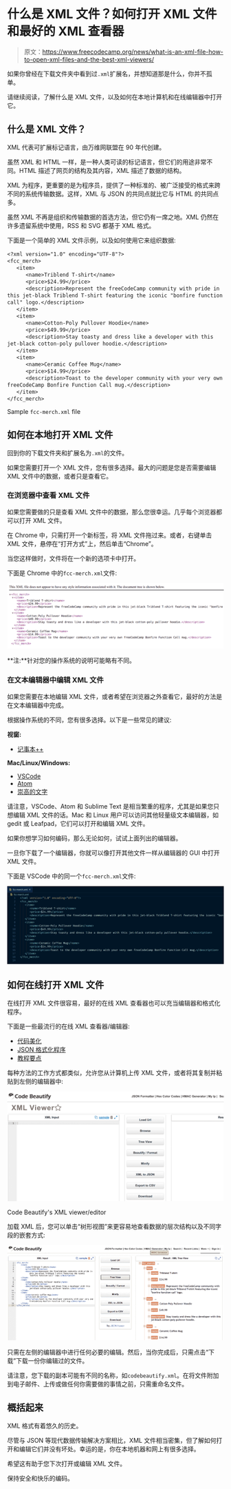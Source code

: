 # 什么是 XML 文件？如何打开 XML 文件和最好的 XML 查看器

> 原文：<https://www.freecodecamp.org/news/what-is-an-xml-file-how-to-open-xml-files-and-the-best-xml-viewers/>

如果你曾经在下载文件夹中看到过`.xml`扩展名，并想知道那是什么，你并不孤单。

请继续阅读，了解什么是 XML 文件，以及如何在本地计算机和在线编辑器中打开它。

## 什么是 XML 文件？

XML 代表可扩展标记语言，由万维网联盟在 90 年代创建。

虽然 XML 和 HTML 一样，是一种人类可读的标记语言，但它们的用途非常不同。HTML 描述了网页的结构及其内容，XML 描述了数据的结构。

XML 为程序，更重要的是为程序员，提供了一种标准的、被广泛接受的格式来跨不同的系统传输数据。这样，XML 与 JSON 的共同点就比它与 HTML 的共同点多。

虽然 XML 不再是组织和传输数据的首选方法，但它仍有一席之地。XML 仍然在许多遗留系统中使用，RSS 和 SVG 都基于 XML 格式。

下面是一个简单的 XML 文件示例，以及如何使用它来组织数据:

```
<?xml version="1.0" encoding="UTF-8"?>
<fcc_merch>
   <item>
      <name>Triblend T-shirt</name>
      <price>$24.99</price>
      <description>Represent the freeCodeCamp community with pride in this jet-black Triblend T-shirt featuring the iconic "bonfire function call" logo.</description>
   </item>
   <item>
      <name>Cotton-Poly Pullover Hoodie</name>
      <price>$49.99</price>
      <description>Stay toasty and dress like a developer with this jet-black cotton-poly pullover hoodie.</description>
   </item>
   <item>
      <name>Ceramic Coffee Mug</name>
      <price>$14.99</price>
      <description>Toast to the developer community with your very own freeCodeCamp Bonfire Function Call mug.</description>
   </item>
</fcc_merch>
```

Sample `fcc-merch.xml` file

## 如何在本地打开 XML 文件

回到你的下载文件夹和扩展名为`.xml`的文件。

如果您需要打开一个 XML 文件，您有很多选择。最大的问题是您是否需要编辑 XML 文件中的数据，或者只是查看它。

### 在浏览器中查看 XML 文件

如果您需要做的只是查看 XML 文件中的数据，那么您很幸运。几乎每个浏览器都可以打开 XML 文件。

在 Chrome 中，只需打开一个新标签，将 XML 文件拖过来。或者，右键单击 XML 文件，悬停在“打开方式”上，然后单击“Chrome”。

当您这样做时，文件将在一个新的选项卡中打开。

下面是 Chrome 中的`fcc-merch.xml`文件:

![image-26](img/40f53b6e52f4ffeb2edfb9ebeef3ebed.png)

**注:**针对您的操作系统的说明可能略有不同。

### 在文本编辑器中编辑 XML 文件

如果您需要在本地编辑 XML 文件，或者希望在浏览器之外查看它，最好的方法是在文本编辑器中完成。

根据操作系统的不同，您有很多选择。以下是一些常见的建议:

**视窗:**

*   [记事本++](https://notepad-plus-plus.org/)

**Mac/Linux/Windows:**

*   [VSCode](https://code.visualstudio.com/)
*   [Atom](https://atom.io/)
*   [崇高的文字](https://www.sublimetext.com/)

请注意，VSCode、Atom 和 Sublime Text 是相当繁重的程序，尤其是如果您只想编辑 XML 文件的话。Mac 和 Linux 用户可以访问其他轻量级文本编辑器，如 gedit 或 Leafpad，它们可以打开和编辑 XML 文件。

如果你想学习如何编码，那么无论如何，试试上面列出的编辑器。

一旦你下载了一个编辑器，你就可以像打开其他文件一样从编辑器的 GUI 中打开 XML 文件。

下面是 VSCode 中的同一个`fcc-merch.xml`文件:

![image-27](img/0b8e993776ea99b16dc09799c84d237f.png)

## 如何在线打开 XML 文件

在线打开 XML 文件很容易，最好的在线 XML 查看器也可以充当编辑器和格式化程序。

下面是一些最流行的在线 XML 查看器/编辑器:

*   [代码美化](https://codebeautify.org/xmlviewer)
*   [JSON 格式化程序](https://jsonformatter.org/xml-viewer)
*   [教程要点](https://www.tutorialspoint.com/online_xml_editor.htm)

每种方法的工作方式都类似，允许您从计算机上传 XML 文件，或者将其复制并粘贴到左侧的编辑器中:

![image-24](img/224495b5a71fc4b2ea8a608614b2a3d3.png)

Code Beautify's XML viewer/editor

加载 XML 后，您可以单击“树形视图”来更容易地查看数据的层次结构以及不同字段的嵌套方式:

![image-33](img/900e9084b725658a5381497e590659fa.png)

只需在左侧的编辑器中进行任何必要的编辑。然后，当你完成后，只需点击“下载”下载一份你编辑过的文件。

请注意，您下载的副本可能有不同的名称，如`codebeautify.xml`。在将文件附加到电子邮件、上传或做任何你需要做的事情之前，只需重命名文件。

## 概括起来

XML 格式有着悠久的历史。

尽管与 JSON 等现代数据传输解决方案相比，XML 文件相当密集，但了解如何打开和编辑它们并没有坏处。幸运的是，你在本地机器和网上有很多选择。

希望这有助于您下次打开或编辑 XML 文件。

保持安全和快乐的编码。